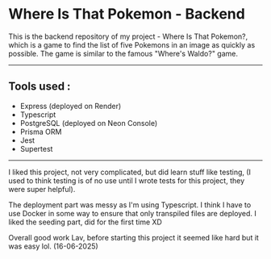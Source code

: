 # Where Is That Pokemon - Backend

This is the backend repository of my project - Where Is That Pokemon?, which is a game to find the list of five Pokemons in an image as quickly as possible. The game is similar to the famous "Where's Waldo?" game.

---

## Tools used :

- Express (deployed on Render)
- Typescript
- PostgreSQL (deployed on Neon Console)
- Prisma ORM
- Jest
- Supertest

---

I liked this project, not very complicated, but did learn stuff like testing, (I used to think testing is of no use until I wrote tests for this project, they were super helpful).

The deployment part was messy as I'm using Typescript. I think I have to use Docker in some way to ensure that only transpiled files are deployed. I liked the seeding part, did for the first time XD

Overall good work Lav, before starting this project it seemed like hard but it was easy lol. (16-06-2025)
